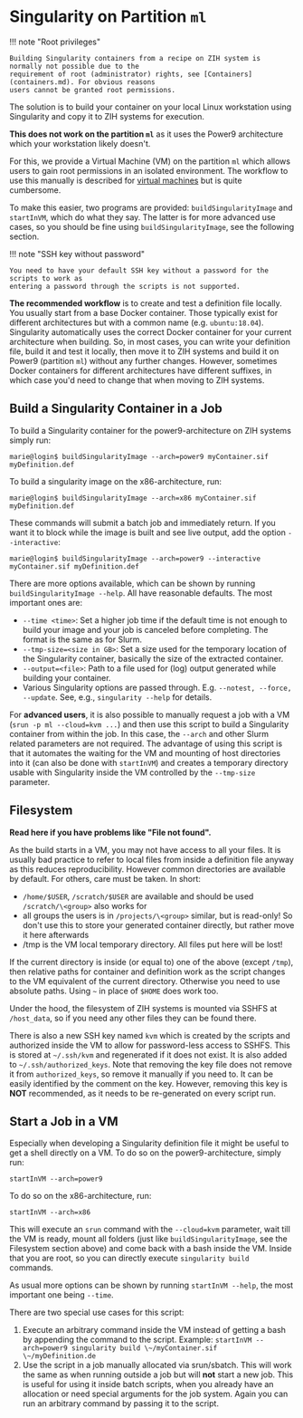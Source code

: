 # Singularity on Partition `ml`

!!! note "Root privileges"

    Building Singularity containers from a recipe on ZIH system is normally not possible due to the
    requirement of root (administrator) rights, see [Containers](containers.md). For obvious reasons
    users cannot be granted root permissions.

The solution is to build your container on your local Linux workstation using Singularity and copy
it to ZIH systems for execution.

**This does not work on the partition `ml`** as it uses the Power9 architecture which your
workstation likely doesn't.

For this, we provide a Virtual Machine (VM) on the partition `ml` which allows users to gain root
permissions in an isolated environment. The workflow to use this manually is described for
[virtual machines](virtual_machines.md) but is quite cumbersome.

To make this easier, two programs are provided: `buildSingularityImage` and `startInVM`, which do
what they say. The latter is for more advanced use cases, so you should be fine using
`buildSingularityImage`, see the following section.

!!! note "SSH key without password"

    You need to have your default SSH key without a password for the scripts to work as
    entering a password through the scripts is not supported.

**The recommended workflow** is to create and test a definition file locally. You usually start from
a base Docker container. Those typically exist for different architectures but with a common name
(e.g.  `ubuntu:18.04`). Singularity automatically uses the correct Docker container for your current
architecture when building. So, in most cases, you can write your definition file, build it and test
it locally, then move it to ZIH systems and build it on Power9 (partition `ml`) without any further
changes. However, sometimes Docker containers for different architectures have different suffixes,
in which case you'd need to change that when moving to ZIH systems.

## Build a Singularity Container in a Job

To build a Singularity container for the power9-architecture on ZIH systems simply run:

```console
marie@login$ buildSingularityImage --arch=power9 myContainer.sif myDefinition.def
```

To build a singularity image on the x86-architecture, run:

```console
marie@login$ buildSingularityImage --arch=x86 myContainer.sif myDefinition.def
```

These commands will submit a batch job and immediately return. If you want it to block while the
image is built and see live output, add the option `--interactive`:

```console
marie@login$ buildSingularityImage --arch=power9 --interactive myContainer.sif myDefinition.def
```

There are more options available, which can be shown by running `buildSingularityImage --help`. All
have reasonable defaults. The most important ones are:

* `--time <time>`: Set a higher job time if the default time is not
  enough to build your image and your job is canceled before completing. The format is the same as
  for Slurm.
* `--tmp-size=<size in GB>`: Set a size used for the temporary
  location of the Singularity container, basically the size of the extracted container.
* `--output=<file>`: Path to a file used for (log) output generated
  while building your container.
* Various Singularity options are passed through. E.g.
  `--notest, --force, --update`. See, e.g., `singularity --help` for details.

For **advanced users**, it is also possible to manually request a job with a VM (`srun -p ml
--cloud=kvm ...`) and then use this script to build a Singularity container from within the job. In
this case, the `--arch` and other Slurm related parameters are not required. The advantage of using
this script is that it automates the waiting for the VM and mounting of host directories into it
(can also be done with `startInVM`) and creates a temporary directory usable with Singularity inside
the VM controlled by the `--tmp-size` parameter.

## Filesystem

**Read here if you have problems like "File not found".**

As the build starts in a VM, you may not have access to all your files. It is usually bad practice
to refer to local files from inside a definition file anyway as this reduces reproducibility.
However common directories are available by default. For others, care must be taken. In short:

* `/home/$USER`, `/scratch/$USER` are available and should be used `/scratch/\<group>` also works for
* all groups the users is in `/projects/\<group>` similar, but is read-only! So don't use this to
  store your generated container directly, but rather move it here afterwards
* /tmp is the VM local temporary directory. All files put here will be lost!

If the current directory is inside (or equal to) one of the above (except `/tmp`), then relative paths
for container and definition work as the script changes to the VM equivalent of the current
directory.  Otherwise you need to use absolute paths. Using `~` in place of `$HOME` does work too.

Under the hood, the filesystem of ZIH systems is mounted via SSHFS at `/host_data`, so if you need any
other files they can be found there.

There is also a new SSH key named `kvm` which is created by the scripts and authorized inside the VM
to allow for password-less access to SSHFS. This is stored at `~/.ssh/kvm` and regenerated if it
does not exist. It is also added to `~/.ssh/authorized_keys`. Note that removing the key file does
not remove it from `authorized_keys`, so remove it manually if you need to. It can be easily
identified by the comment on the key. However, removing this key is **NOT** recommended, as it
needs to be re-generated on every script run.

## Start a Job in a VM

Especially when developing a Singularity definition file it might be useful to get a shell directly
on a VM. To do so on the power9-architecture, simply run:

```console
startInVM --arch=power9
```

To do so on the x86-architecture, run:

```console
startInVM --arch=x86
```

This will execute an `srun` command with the `--cloud=kvm` parameter, wait till the VM is ready,
mount all folders (just like `buildSingularityImage`, see the Filesystem section above) and come
back with a bash inside the VM. Inside that you are root, so you can directly execute `singularity
build` commands.

As usual more options can be shown by running `startInVM --help`, the most important one being
`--time`.

There are two special use cases for this script:

1. Execute an arbitrary command inside the VM instead of getting a bash by appending the command to
   the script. Example: `startInVM --arch=power9 singularity build \~/myContainer.sif  \~/myDefinition.de`
1. Use the script in a job manually allocated via srun/sbatch. This will work the same as when
   running outside a job but will **not** start a new job. This is useful for using it inside batch
   scripts, when you already have an allocation or need special arguments for the job system. Again
   you can run an arbitrary command by passing it to the script.
